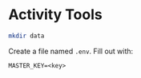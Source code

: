 # Activity Tools

```sh
mkdir data
```

Create a file named `.env`. Fill out with:
```env
MASTER_KEY=<key>
```
